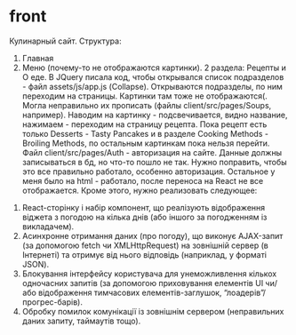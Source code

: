 # front
Кулинарный сайт. 
Структура: 
1) Главная
2) Меню (почему-то не отображаются картинки). 2 раздела: Рецепты и О еде. В JQuery писала код, чтобы открывался список подразделов - файл assets/js/app.js (Сollapse). Открываются подразделы, по ним переходим на страницы. Картинки там тоже не отображаются(. Могла неправильно их прописать (файлы client/src/pages/Soups, например). Наводим на картинку - подсвечивается, видно название, нажимаем - переходим на страницу рецепта.
Пока рецепт есть только Desserts - Tasty Pancakes и в разделе Cooking Methods - Broiling Methods, по остальным картинкам пока нельзя перейти. 
Файл client/src/pages/Auth - авторизация на сайте. Данные должны записываться в бд, но что-то пошло не так.
Нужно поправить, чтобы это все правильно работало, особенно авторизация. Остальное у меня было на html - работало, после переноса на React не все отображается.
Кроме этого, нужно реализовать следующее: 
1.	React-сторінку і набір компонент, що реалізують відображення віджета з погодою на кілька днів (або іншого за погодженням із викладачем).
2.	Асинхронне отримання даних (про погоду), що виконує AJAX-запит (за допомогою fetch чи XMLHttpRequest) на зовнішній сервер (в Інтернеті) та отримує від нього відповідь (наприклад, у форматі JSON).
3.	Блокування інтерфейсу користувача для унеможливлення кількох одночасних запитів (за допомогою приховування елементів UI чи/або відображення тимчасових елементів-заглушок, “лоадерів”/прогрес-барів).
4.	Обробку помилок комунікації із зовнішнім сервером (неправильних даних запиту, таймаутів тощо).
